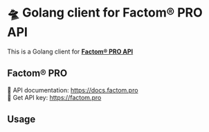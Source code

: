 # 🛸 Golang client for Factom® PRO API
This is a Golang client for <a href="https://factom.pro" target="_blank"><b>Factom® PRO API</b></a>

## Factom® PRO
📖 API documentation: <a href="https://docs.factom.pro" target="_blank">https://docs.factom.pro</a><br />
🔑 Get API key: <a href="https://factom.pro/#plans" target="_blank">https://factom.pro</a>

## Usage
